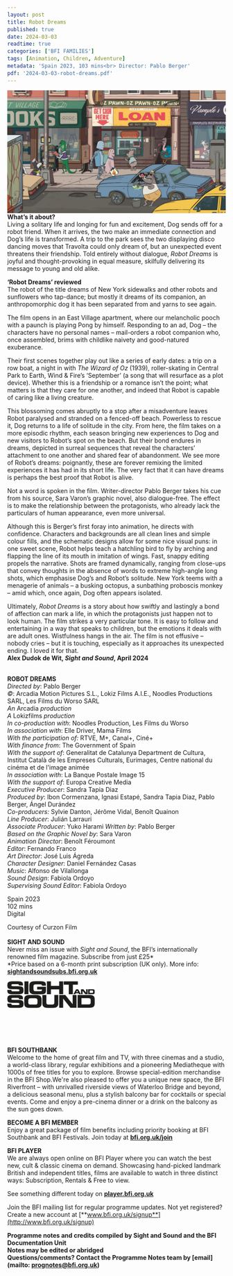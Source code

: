 ```yaml
---
layout: post
title: Robot Dreams
published: true
date: 2024-03-03
readtime: true
categories: ['BFI FAMILIES']
tags: [Animation, Children, Adventure]
metadata: 'Spain 2023, 103 mins<br> Director: Pablo Berger'
pdf: '2024-03-03-robot-dreams.pdf'
---
```

<img style="float: left;" src="/img/RD.png"><br><br><br>

**What’s it about?**  
Living a solitary life and longing for fun and excitement, Dog sends off for a robot friend. When it arrives, the two make an immediate connection and Dog’s life is transformed. A trip to the park sees the two displaying disco dancing moves that Travolta could only dream of, but an unexpected event threatens their friendship. Told entirely without dialogue, _Robot Dreams_ is joyful and thought-provoking in equal measure, skilfully delivering its message to young and old alike.  

**‘Robot Dreams’ reviewed**  
The robot of the title dreams of New York sidewalks and other robots and sunflowers who tap-dance; but mostly it dreams of its companion, an anthropomorphic dog it has been separated from and yarns to see again.

The film opens in an East Village apartment, where our melancholic pooch with a paunch is playing Pong by himself. Responding to an ad, Dog – the characters have no personal names – mail-orders a robot companion who, once assembled, brims with childlike naivety and good-natured exuberance.

Their first scenes together play out like a series of early dates: a trip on a row boat, a night in with _The Wizard of Oz_ (1939), roller-skating in Central Park to Earth, Wind & Fire’s ‘September’ (a song that will resurface as a plot device). Whether this is a friendship or a romance isn’t the point; what matters is that they care for one another, and indeed that Robot is capable of caring like a living creature.

This blossoming comes abruptly to a stop after a misadventure leaves Robot paralysed and stranded on a fenced-off beach. Powerless to rescue it, Dog returns to a life of solitude in the city. From here, the film takes on a more episodic rhythm, each season bringing new experiences to Dog and new visitors to Robot’s spot on the beach. But their bond endures in dreams, depicted in surreal sequences that reveal the characters’ attachment to one another and shared fear of abandonment. We see more of Robot’s dreams: poignantly, these are forever remixing the limited experiences it has had in its short life. The very fact that it can have dreams is perhaps the best proof that Robot is alive.

Not a word is spoken in the film. Writer-director Pablo Berger takes his cue from his source, Sara Varon’s graphic novel, also dialogue-free. The effect is to make the relationship between the protagonists, who already lack the particulars of human appearance, even more universal.

Although this is Berger’s first foray into animation, he directs with confidence. Characters and backgrounds are all clean lines and simple colour fills, and the schematic designs allow for some nice visual puns: in one sweet scene, Robot helps teach a hatchling bird to fly by arching and flapping the line of its mouth in imitation of wings. Fast, snappy editing propels the narrative. Shots are framed dynamically, ranging from close-ups that convey thoughts in the absence of words to extreme high-angle long shots, which emphasise Dog’s and Robot’s solitude. New York teems with a menagerie of animals ­– a busking octopus, a sunbathing proboscis monkey – amid which, once again, Dog often appears isolated.

Ultimately, _Robot Dreams_ is a story about how swiftly and lastingly a bond of affection can mark a life, in which the protagonists just happen not to look human. The film strikes a very particular tone. It is easy to follow and entertaining in a way that speaks to children, but the emotions it deals with are adult ones. Wistfulness hangs in the air. The film is not effusive – nobody cries – but it is touching, especially as it approaches its unexpected ending. I loved it for that.  
**Alex Dudok de Wit, _Sight and Sound_, April 2024**  
<br>

**ROBOT DREAMS**  
_Directed by_: Pablo Berger  
_©_: Arcadia Motion Pictures S.L., Lokiz Films A.I.E., Noodles Productions SARL, Les Films du Worso SARL  
_An_ Arcadia _production_  
_A_ Lokizfilms _production_  
_In co-production with_: Noodles Production, Les Films du Worso  
_In association with_: Elle Driver, Mama Films  
_With the participation of:_ RTVE, M+, Canal+, Ciné+  
_With finance from_: The Government of Spain  
_With the support of_: Generalitat de Catalunya Department de Cultura, Institut Català de les Empreses Culturals, Eurimages, Centre national du cinéma et de l'image animée  
_In association with_: La Banque Postale Image 15  
_With the support of_: Europa Creative Media  
_Executive Producer_: Sandra Tapia Diaz  
_Produced by_: Ibon Cormenzana, Ignasi Estapé, Sandra Tapia Diaz, Pablo Berger, Ángel Durández  
_Co-producers:_ Sylvie Danton, Jérôme Vidal,  Benoît Quainon  
_Line Producer_: Julián Larrauri  
_Associate Producer_: Yuko Harami
_Written by_: Pablo Berger  
_Based on the Graphic Novel by_: Sara Varon  
_Animation Director_: Benoît Féroumont  
_Editor_: Fernando Franco  
_Art Director_: José Luis Ágreda  
_Character Designer_: Daniel Fernández Casas  
_Music_: Alfonso de Vilallonga  
_Sound Design_: Fabiola Ordoyo  
_Supervising Sound Editor_: Fabiola Ordoyo  

Spain 2023  
102 mins  
Digital  

Courtesy of Curzon Film  
<br>
**SIGHT AND SOUND**<br>
Never miss an issue with _Sight and Sound_, the BFI’s internationally renowned film magazine. Subscribe from just £25*<br>
*Price based on a 6-month print subscription (UK only). More info: [**sightandsoundsubs.bfi.org.uk**](https://sightandsoundsubs.bfi.org.uk/subscribe)

<img style="float: left;" src="/img/sight-and-sound.jpg" width="40%" height="40%"><br><br><br><br><br><br><br><br>

**BFI SOUTHBANK**  
Welcome to the home of great film and TV, with three cinemas and a studio, a world-class library, regular exhibitions and a pioneering Mediatheque with 1000s of free titles for you to explore. Browse special-edition merchandise in the BFI Shop.We&#39;re also pleased to offer you a unique new space, the BFI Riverfront – with unrivalled riverside views of Waterloo Bridge and beyond, a delicious seasonal menu, plus a stylish balcony bar for cocktails or special events. Come and enjoy a pre-cinema dinner or a drink on the balcony as the sun goes down.  

**BECOME A BFI MEMBER**  
Enjoy a great package of film benefits including priority booking at BFI Southbank and BFI Festivals. Join today at [**bfi.org.uk/join**](http://www.bfi.org.uk/join)  

**BFI PLAYER**  
 We are always open online on BFI Player where you can watch the best new, cult &amp; classic cinema on demand. Showcasing hand-picked landmark British and independent titles, films are available to watch in three distinct ways: Subscription, Rentals &amp; Free to view.  

See something different today on [**player.bfi.org.uk**](https://player.bfi.org.uk)  

Join the BFI mailing list for regular programme updates. Not yet registered? Create a new account at [**www.bfi.org.uk/signup**](http://www.bfi.org.uk/signup)

**Programme notes and credits compiled by Sight and Sound and the BFI Documentation Unit  
Notes may be edited or abridged  
Questions/comments? Contact the Programme Notes team by [email](mailto: prognotes@bfi.org.uk)**
<!--stackedit_data:
eyJoaXN0b3J5IjpbLTE4NzUzNjU5NjAsMjUzNzE4MjUyXX0=
-->

<!--stackedit_data:
eyJoaXN0b3J5IjpbMzUwNjc4OTAwXX0=
-->

